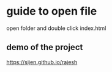 # guide to open file 
open folder and double click index.html

## demo of the project
https://sijen.github.io/rajesh
